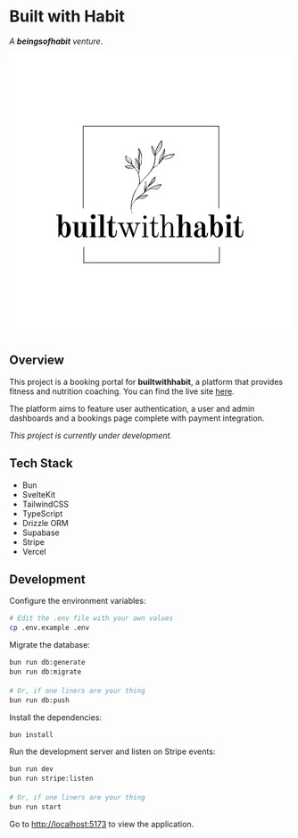# Built with Habit

_A **beingsofhabit** venture_.

![Built with Habit](./static/bwh-logo.svg)

## Overview

This project is a booking portal for **builtwithhabit**, a platform that provides fitness and nutrition coaching. You can find the live site [here](https://build.beingsofhabit.com).

The platform aims to feature user authentication, a user and admin dashboards and a bookings page complete with payment integration.

_This project is currently under development._

## Tech Stack

- Bun
- SvelteKit
- TailwindCSS
- TypeScript
- Drizzle ORM
- Supabase
- Stripe
- Vercel

## Development

Configure the environment variables:

```bash
# Edit the .env file with your own values
cp .env.example .env
```

Migrate the database:

```bash
bun run db:generate
bun run db:migrate

# Or, if one liners are your thing
bun run db:push
```

Install the dependencies:

```bash
bun install
```

Run the development server and listen on Stripe events:

```bash
bun run dev
bun run stripe:listen

# Or, if one liners are your thing
bun run start
```

Go to [http://localhost:5173](http://localhost:5173) to view the application.
